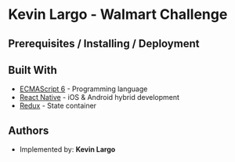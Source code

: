 # Kevin Largo - Walmart Challenge

## Prerequisites / Installing / Deployment

## Built With

* [ECMAScript 6](https://www.ecma-international.org/publications/standards/Ecma-262.htm) - Programming language
* [React Native](https://facebook.github.io/react-native/) - iOS & Android hybrid development
* [Redux](https://redux.js.org/) - State container

## Authors

* Implemented by: **Kevin Largo**

